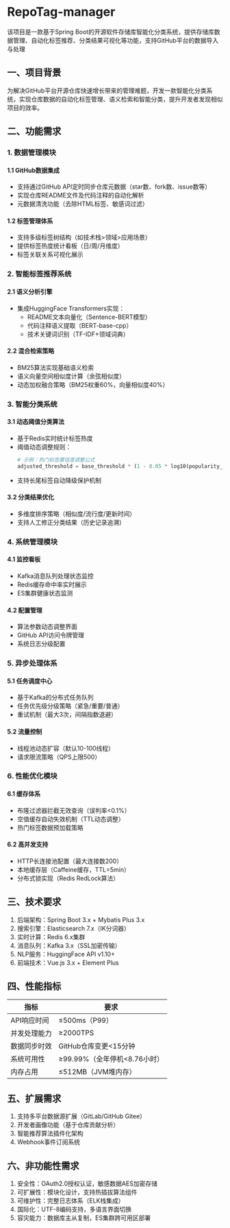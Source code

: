 # RepoTag-manager
该项目是一款基于Spring Boot的开源软件存储库智能化分类系统，提供存储库数据管理、自动化标签推荐、分类结果可视化等功能，支持GitHub平台的数据导入与处理

## 一、项目背景
为解决GitHub平台开源仓库快速增长带来的管理难题，开发一款智能化分类系统，实现仓库数据的自动化标签管理、语义检索和智能分类，提升开发者发现相似项目的效率。

## 二、功能需求

### 1. 数据管理模块
#### 1.1 GitHub数据集成
- 支持通过GitHub API定时同步仓库元数据（star数、fork数、issue数等）
- 实现仓库README文件及代码注释的自动化解析
- 元数据清洗功能（去除HTML标签、敏感词过滤）

#### 1.2 标签管理体系
- 支持多级标签树结构（如技术栈>领域>应用场景）
- 提供标签热度统计看板（日/周/月维度）
- 标签关联关系可视化展示

### 2. 智能标签推荐系统
#### 2.1 语义分析引擎
- 集成HuggingFace Transformers实现：
  - README文本向量化（Sentence-BERT模型）
  - 代码注释语义提取（BERT-base-cpp）
  - 技术关键词识别（TF-IDF+领域词典）

#### 2.2 混合检索策略
- BM25算法实现基础语义检索
- 语义向量空间相似度计算（余弦相似度）
- 动态加权融合策略（BM25权重60%，向量相似度40%）

### 3. 智能分类系统
#### 3.1 动态阈值分类算法
- 基于Redis实时统计标签热度
- 阈值动态调整规则：
  ```python
  # 示例：热门标签置信度调整公式
  adjusted_threshold = base_threshold * (1 - 0.05 * log10(popularity_rank))
  ```
- 支持长尾标签自动降级保护机制

#### 3.2 分类结果优化
- 多维度排序策略（相似度/流行度/更新时间）
- 支持人工修正分类结果（历史记录追溯）

### 4. 系统管理模块
#### 4.1 监控看板
- Kafka消息队列处理状态监控
- Redis缓存命中率实时展示
- ES集群健康状态监测

#### 4.2 配置管理
- 算法参数动态调整界面
- GitHub API访问令牌管理
- 系统日志分级配置

### 5. 异步处理体系
#### 5.1 任务调度中心
- 基于Kafka的分布式任务队列
- 任务优先级分级策略（紧急/重要/普通）
- 重试机制（最大3次，间隔指数退避）

#### 5.2 流量控制
- 线程池动态扩容（默认10-100线程）
- 请求限流策略（QPS上限500）

### 6. 性能优化模块
#### 6.1 缓存体系
- 布隆过滤器拦截无效查询（误判率<0.1%）
- 空值缓存自动失效机制（TTL动态调整）
- 热门标签数据预加载策略

#### 6.2 高并发支持
- HTTP长连接池配置（最大连接数200）
- 本地缓存层（Caffeine缓存，TTL=5min）
- 分布式锁实现（Redis RedLock算法）

## 三、技术要求
1. 后端架构：Spring Boot 3.x + Mybatis Plus 3.x
2. 搜索引擎：Elasticsearch 7.x（IK分词器）
3. 实时计算：Redis 6.x集群
4. 消息队列：Kafka 3.x（SSL加密传输）
5. NLP服务：HuggingFace API v1.10+
6. 前端技术：Vue.js 3.x + Element Plus

## 四、性能指标
| 指标          | 要求                      |
|---------------|---------------------------|
| API响应时间   | ≤500ms（P99）             |
| 并发处理能力  | ≥2000TPS                  |
| 数据同步时效  | GitHub仓库变更<15分钟    |
| 系统可用性    | ≥99.99%（全年停机<8.76小时）|
| 内存占用      | ≤512MB（JVM堆内存）       |

## 五、扩展需求
1. 支持多平台数据源扩展（GitLab/GitHub Gitee）
2. 开发者画像功能（基于仓库贡献分析）
3. 智能推荐算法插件化架构
4. Webhook事件订阅系统

## 六、非功能性需求
1. 安全性：OAuth2.0授权认证，敏感数据AES加密存储
2. 可扩展性：模块化设计，支持热插拔算法组件
3. 可维护性：完整日志体系（ELK栈集成）
4. 国际化：UTF-8编码支持，多语言界面切换
5. 容灾能力：数据库主从复制，ES集群跨可用区部署
